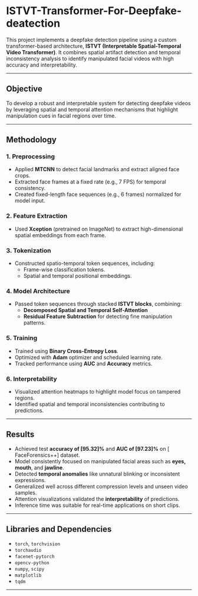 # ISTVT-Transformer-For-Deepfake-deatection


This project implements a deepfake detection pipeline using a custom transformer-based architecture, **ISTVT (Interpretable Spatial-Temporal Video Transformer)**. It combines spatial artifact detection and temporal inconsistency analysis to identify manipulated facial videos with high accuracy and interpretability.

---

##  Objective

To develop a robust and interpretable system for detecting deepfake videos by leveraging spatial and temporal attention mechanisms that highlight manipulation cues in facial regions over time.

---

## Methodology

### 1. **Preprocessing**
- Applied **MTCNN** to detect facial landmarks and extract aligned face crops.
- Extracted face frames at a fixed rate (e.g., 7 FPS) for temporal consistency.
- Created fixed-length face sequences (e.g., 6 frames) normalized for model input.

### 2. **Feature Extraction**
- Used **Xception** (pretrained on ImageNet) to extract high-dimensional spatial embeddings from each frame.

### 3. **Tokenization**
- Constructed spatio-temporal token sequences, including:
  - Frame-wise classification tokens.
  - Spatial and temporal positional embeddings.

### 4. **Model Architecture**
- Passed token sequences through stacked **ISTVT blocks**, combining:
  - **Decomposed Spatial and Temporal Self-Attention**
  - **Residual Feature Subtraction** for detecting fine manipulation patterns.

### 5. **Training**
- Trained using **Binary Cross-Entropy Loss**.
- Optimized with **Adam** optimizer and scheduled learning rate.
- Tracked performance using **AUC** and **Accuracy** metrics.

### 6. **Interpretability**
- Visualized attention heatmaps to highlight model focus on tampered regions.
- Identified spatial and temporal inconsistencies contributing to predictions.

---

## Results

- Achieved test **accuracy of [95.32]%** and **AUC of [97.23]%** on [ FaceForensics++] dataset.
- Model consistently focused on manipulated facial areas such as **eyes, mouth**, and **jawline**.
- Detected **temporal anomalies** like unnatural blinking or inconsistent expressions.
- Generalized well across different compression levels and unseen video samples.
- Attention visualizations validated the **interpretability** of predictions.
- Inference time was suitable for real-time applications on short clips.

---

## Libraries and Dependencies

- `torch`, `torchvision`
- `torchaudio`
- `facenet-pytorch`
- `opencv-python`
- `numpy`, `scipy`
- `matplotlib`
- `tqdm`

---


